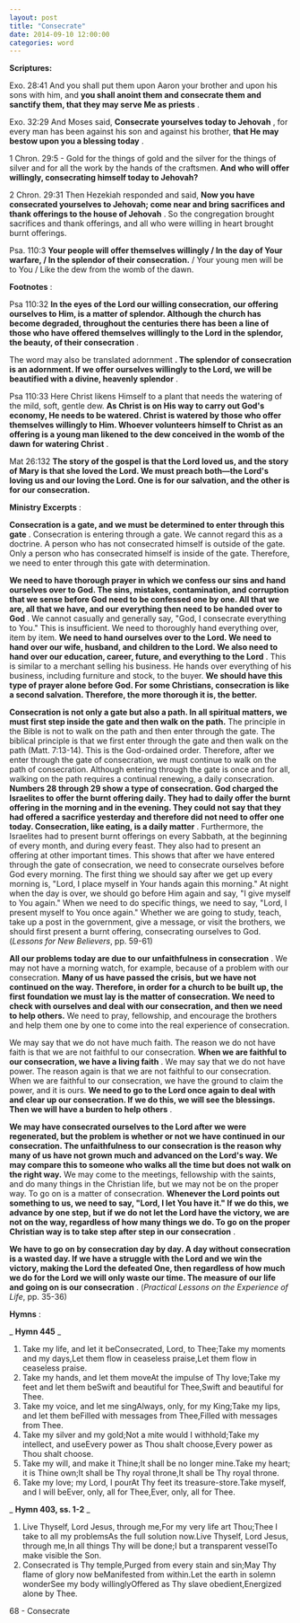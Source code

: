 ```yaml
---
layout: post
title: "Consecrate"
date: 2014-09-10 12:00:00
categories: word
---
```


**Scriptures:**

Exo. 28:41 And you shall put them upon Aaron your brother and upon his sons with him, and **you shall anoint them and consecrate them and sanctify them, that they may serve Me as priests** .

Exo. 32:29 And Moses said, **Consecrate yourselves today to Jehovah** , for every man has been against his son and against his brother, **that He may bestow upon you a blessing today** .

1 Chron. 29:5 - Gold for the things of gold and the silver for the things of silver and for all the work by the hands of the craftsmen. **And who will offer willingly, consecrating himself today to Jehovah?**

2 Chron. 29:31 Then Hezekiah responded and said, **Now you have consecrated yourselves to Jehovah; come near and bring sacrifices and thank offerings to the house of Jehovah** . So the congregation brought sacrifices and thank offerings, and all who were willing in heart brought burnt offerings.

Psa. 110:3 **Your people will offer themselves willingly / In the day of Your warfare, / In the splendor of their consecration.** / Your young men will be to You / Like the dew from the womb of the dawn.

**Footnotes** :

Psa 110:32 **In the eyes of the Lord our willing consecration, our offering ourselves to Him, is a matter of splendor. Although the church has become degraded, throughout the centuries there has been a line of those who have offered themselves willingly to the Lord in the splendor, the beauty, of their consecration** .

The word may also be translated adornment **. The splendor of consecration is an adornment. If we offer ourselves willingly to the Lord, we will be beautified with a divine, heavenly splendor** .

Psa 110:33 Here Christ likens Himself to a plant that needs the watering of the mild, soft, gentle dew. **As Christ is on His way to carry out God's economy, He needs to be watered. Christ is watered by those who offer themselves willingly to Him. Whoever volunteers himself to Christ as an offering is a young man likened to the dew conceived in the womb of the dawn for watering Christ** .

Mat 26:132 **The story of the gospel is that the Lord loved us, and the story of Mary is that she loved the Lord. We must preach both—the Lord's loving us and our loving the Lord. One is for our salvation, and the other is for our consecration.**

**Ministry Excerpts** :

**Consecration is a gate, and we must be determined to enter through this gate** . Consecration is entering through a gate. We cannot regard this as a doctrine. A person who has not consecrated himself is outside of the gate. Only a person who has consecrated himself is inside of the gate. Therefore, we need to enter through this gate with determination.

**We need to have thorough prayer in which we confess our sins and hand ourselves over to God. The sins, mistakes, contamination, and corruption that we sense before God need to be confessed one by one. All that we are, all that we have, and our everything then need to be handed over to God** . We cannot casually and generally say, "God, I consecrate everything to You." This is insufficient. We need to thoroughly hand everything over, item by item. **We need to hand ourselves over to the Lord. We need to hand over our wife, husband, and children to the Lord. We also need to hand over our education, career, future, and everything to the Lord** . This is similar to a merchant selling his business. He hands over everything of his business, including furniture and stock, to the buyer. **We should have this type of prayer alone before God. For some Christians, consecration is like a second salvation. Therefore, the more thorough it is, the better.**

**Consecration is not only a gate but also a path. In all spiritual matters, we must first step inside the gate and then walk on the path.** The principle in the Bible is not to walk on the path and then enter through the gate. The biblical principle is that we first enter through the gate and then walk on the path (Matt. 7:13-14). This is the God-ordained order. Therefore, after we enter through the gate of consecration, we must continue to walk on the path of consecration. Although entering through the gate is once and for all, walking on the path requires a continual renewing, a daily consecration. **Numbers 28 through 29 show a type of consecration. God charged the Israelites to offer the burnt offering daily. They had to daily offer the burnt offering in the morning and in the evening. They could not say that they had offered a sacrifice yesterday and therefore did not need to offer one today. Consecration, like eating, is a daily matter** . Furthermore, the Israelites had to present burnt offerings on every Sabbath, at the beginning of every month, and during every feast. They also had to present an offering at other important times. This shows that after we have entered through the gate of consecration, we need to consecrate ourselves before God every morning. The first thing we should say after we get up every morning is, "Lord, I place myself in Your hands again this morning." At night when the day is over, we should go before Him again and say, "I give myself to You again." When we need to do specific things, we need to say, "Lord, I present myself to You once again." Whether we are going to study, teach, take up a post in the government, give a message, or visit the brothers, we should first present a burnt offering, consecrating ourselves to God. (_Lessons for New Believers_, pp. 59-61)

**All our problems today are due to our unfaithfulness in consecration** . We may not have a morning watch, for example, because of a problem with our consecration. **Many of us have passed the crisis, but we have not continued on the way. Therefore, in order for a church to be built up, the first foundation we must lay is the matter of consecration. We need to check with ourselves and deal with our consecration, and then we need to help others.** We need to pray, fellowship, and encourage the brothers and help them one by one to come into the real experience of consecration.

We may say that we do not have much faith. The reason we do not have faith is that we are not faithful to our consecration. **When we are faithful to our consecration, we have a living faith** . We may say that we do not have power. The reason again is that we are not faithful to our consecration. When we are faithful to our consecration, we have the ground to claim the power, and it is ours. **We need to go to the Lord once again to deal with and clear up our consecration. If we do this, we will see the blessings. Then we will have a burden to help others** .

**We may have consecrated ourselves to the Lord after we were regenerated, but the problem is whether or not we have continued in our consecration. The unfaithfulness to our consecration is the reason why many of us have not grown much and advanced on the Lord's way. We may compare this to someone who walks all the time but does not walk on the right way.** We may come to the meetings, fellowship with the saints, and do many things in the Christian life, but we may not be on the proper way. To go on is a matter of consecration. **Whenever the Lord points out something to us, we need to say, "Lord, I let You have it." If we do this, we advance by one step, but if we do not let the Lord have the victory, we are not on the way, regardless of how many things we do. To go on the proper Christian way is to take step after step in our consecration** .

**We have to go on by consecration day by day. A day without consecration is a wasted day. If we have a struggle with the Lord and we win the victory, making the Lord the defeated One, then regardless of how much we do for the Lord we will only waste our time. The measure of our life and going on is our consecration** . (_Practical Lessons on the Experience of Life_, pp. 35-36)

**Hymns** :

_ **Hymn 445** _

1. Take my life, and let it beConsecrated, Lord, to Thee;Take my moments and my days,Let them flow in ceaseless praise,Let them flow in ceaseless praise.
2. Take my hands, and let them moveAt the impulse of Thy love;Take my feet and let them beSwift and beautiful for Thee,Swift and beautiful for Thee.
3. Take my voice, and let me singAlways, only, for my King;Take my lips, and let them beFilled with messages from Thee,Filled with messages from Thee.
4. Take my silver and my gold;Not a mite would I withhold;Take my intellect, and useEvery power as Thou shalt choose,Every power as Thou shalt choose.
5. Take my will, and make it Thine;It shall be no longer mine.Take my heart; it is Thine own;It shall be Thy royal throne,It shall be Thy royal throne.
6. Take my love; my Lord, I pourAt Thy feet its treasure-store.Take myself, and I will beEver, only, all for Thee,Ever, only, all for Thee.

_ **Hymn 403, ss. 1-2** _

1. Live Thyself, Lord Jesus, through me,For my very life art Thou;Thee I take to all my problemsAs the full solution now.Live Thyself, Lord Jesus, through me,In all things Thy will be done;I but a transparent vesselTo make visible the Son.
2. Consecrated is Thy temple,Purged from every stain and sin;May Thy flame of glory now beManifested from within.Let the earth in solemn wonderSee my body willinglyOffered as Thy slave obedient,Energized alone by Thee.

68 - Consecrate
